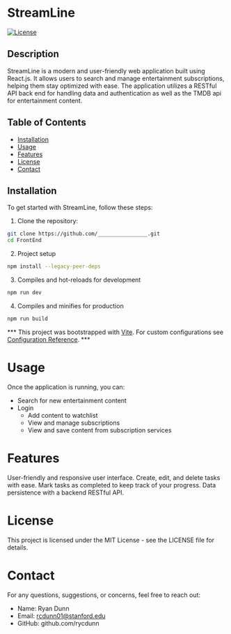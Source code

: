 # StreamLine

[![License](https://img.shields.io/badge/license-MIT-blue.svg)](https://opensource.org/licenses/MIT)

## Description

StreamLine is a modern and user-friendly web application built using React.js. It allows users to search and manage entertainment subscriptions, helping them stay optimized with ease. The application utilizes a RESTful API back end for handling data and authentication as well as the TMDB api for entertainment content.

## Table of Contents

- [Installation](#installation)
- [Usage](#usage)
- [Features](#features)
- [License](#license)
- [Contact](#contact)

## Installation

To get started with StreamLine, follow these steps:

1. Clone the repository:

```bash
git clone https://github.com/________________.git
cd FrontEnd
```

2. Project setup
```bash
npm install --legacy-peer-deps
```

3. Compiles and hot-reloads for development
```bash
npm run dev
```

4. Compiles and minifies for production
```bash
npm run build
```
*** This project was bootstrapped with [Vite](https://vitejs.dev/). For custom configurations see [Configuration Reference](https://vitejs.dev/guide/). ***


# Usage
Once the application is running, you can:

- Search for new entertainment content
- Login
  - Add content to watchlist
  - View and manage subscriptions
  - View and save content from subscription services

# Features
User-friendly and responsive user interface.
Create, edit, and delete tasks with ease.
Mark tasks as completed to keep track of your progress.
Data persistence with a backend RESTful API.

# License
This project is licensed under the MIT License - see the LICENSE file for details.

# Contact
For any questions, suggestions, or concerns, feel free to reach out:

- Name: Ryan Dunn
- Email: rcdunn01@stanford.edu
- GitHub: github.com/rycdunn